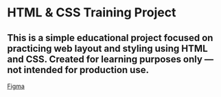 # HTML & CSS Training Project

This is a simple educational project focused on practicing web layout and styling using HTML and CSS.
Created for learning purposes only — not intended for production use.
---
[Figma](https://www.figma.com/file/rTTKRK2SkgwjlluWr0fPpE/Woodendot?node-id=0%3A1)
